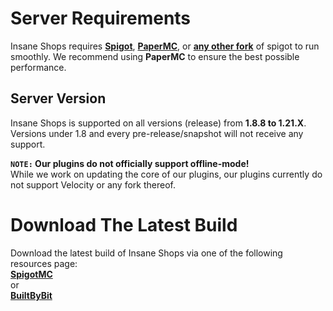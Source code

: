# Server Requirements
Insane Shops requires **[Spigot](https://getbukkit.org/download/spigot)**, **[PaperMC](https://papermc.io/downloads)**, or **[any other fork](https://github.com/Anything-Minecraft-Team/anything-minecraft/blob/main/docs/server/info/lists/server_software.md)** of spigot to run smoothly. We recommend using **PaperMC** to ensure the best possible performance.
<br>

## Server Version
Insane Shops is supported on all versions (release) from **1.8.8 to 1.21.X**. Versions under 1.8 and every pre-release/snapshot will not receive any support.
<br>

**`NOTE:` Our plugins do not officially support offline-mode!**
<br>
While we work on updating the core of our plugins, our plugins currently do not support Velocity or any fork thereof. 
<br>

# Download The Latest Build
Download the latest build of Insane Shops via one of the following resources page:
<br>
**[SpigotMC](https://www.spigotmc.org/resources/insane-shops.67352/)**
<br>
or
<br>
**[BuiltByBit](https://builtbybit.com/resources/insane-shops.19032/)**
